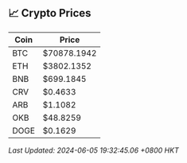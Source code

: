 ## 📈 Crypto Prices

| Coin | Price |
| ---- | ----- |
| BTC | $70878.1942 |
| ETH | $3802.1352 |
| BNB | $699.1845 |
| CRV | $0.4633 |
| ARB | $1.1082 |
| OKB | $48.8259 |
| DOGE | $0.1629 |

_Last Updated: 2024-06-05 19:32:45.06 +0800 HKT_